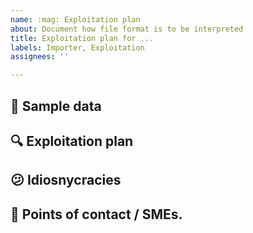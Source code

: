 ```yaml
---
name: :mag: Exploitation plan
about: Document how file format is to be interpreted
title: Exploitation plan for ...
labels: Importer, Exploitation
assignees: ''

---
```


## :floppy_disk: Sample data
<!-- copy of sample data, if it adds value at this level -->

## :mag: Exploitation plan
<!-- document, field by field which data is to be exploited, and how -->

## :confused: Idiosnycracies
<!-- any unexpected handling that could be required -->

## :information_desk_person: Points of contact / SMEs.
<!-- who has provided details on this exploitation (sanitised if necessary) -->

